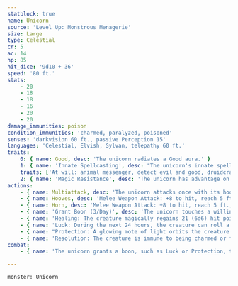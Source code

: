 ```yaml
---
statblock: true
name: Unicorn
source: 'Level Up: Monstrous Menagerie'
size: Large
type: Celestial
cr: 5
ac: 14
hp: 85
hit_dice: '9d10 + 36'
speed: '80 ft.'
stats:
    - 20
    - 18
    - 18
    - 16
    - 20
    - 20
damage_immunities: poison
condition_immunities: 'charmed, paralyzed, poisoned'
senses: 'darkvision 60 ft., passive Perception 15'
languages: 'Celestial, Elvish, Sylvan, telepathy 60 ft.'
traits:
    0: { name: Good, desc: 'The unicorn radiates a Good aura.' }
    1: { name: 'Innate Spellcasting', desc: "The unicorn's innate spellcasting ability is Charisma (spell save DC 16). It can innately cast the following spells, requiring no material components:" }
    traits: ['At will: animal messenger, detect evil and good, druidcraft, pass without trace, scrying (locations within its domain only)', '1/day: calm emotions, dispel evil and good, teleport (between locations within its domain only)']
    2: { name: 'Magic Resistance', desc: 'The unicorn has advantage on saving throws against spells and magical effects.' }
actions:
    - { name: Multiattack, desc: 'The unicorn attacks once with its hooves and once with its horn.' }
    - { name: Hooves, desc: 'Melee Weapon Attack: +8 to hit, reach 5 ft., one target. Hit: 9 (1d8 + 5) bludgeoning damage.' }
    - { name: Horn, desc: 'Melee Weapon Attack: +8 to hit, reach 5 ft., one target. Hit: 9 (1d8 + 5) piercing damage plus 10 (3d6) radiant damage. If the target is a creature and the unicorn moves at least 20 feet straight towards the target before the attack, the target takes an extra 9 (2d8) bludgeoning damage and makes a DC 16 Strength saving throw, falling prone on a failure.' }
    - { name: 'Grant Boon (3/Day)', desc: 'The unicorn touches a willing creature, including itself, with its horn and grants one of the following boons:' }
    - { name: 'Healing: The creature magically regains 21 (6d6) hit points', desc: 'It is cured of all diseases, and poisons affecting it are neutralized.' }
    - { name: 'Luck: During the next 24 hours, the creature can roll a d12 and add the result to one ability check, attack roll, or saving throw after seeing the result', desc: '' }
    - { name: "Protection: A glowing mote of light orbits the creature's head", desc: 'The mote lasts 24 hours. When the creature fails a saving throw, it can use its reaction to expend the mote and succeed on the saving throw.' }
    - { name: 'Resolution: The creature is immune to being charmed or frightened for 24 hours', desc: '' }
combat:
    - { name: 'The unicorn grants a boon, such as Luck or Protection, to itself or an ally before battle', desc: 'It charges into melee combat and fights with its hooves and horn. When it or an ally is seriously injured, it grants a Healing boon. If brought to the brink of defeat within its domain, it uses Teleport to escape with allies to safety.' }

---
```

```statblock
monster: Unicorn
```
